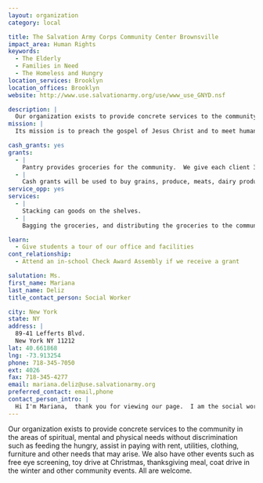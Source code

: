 ```yaml
---
layout: organization
category: local

title: The Salvation Army Corps Community Center Brownsville
impact_area: Human Rights
keywords: 
  - The Elderly
  - Families in Need
  - The Homeless and Hungry
location_services: Brooklyn
location_offices: Brooklyn
website: http://www.use.salvationarmy.org/use/www_use_GNYD.nsf

description: |
  Our organization exists to provide concrete services to the community in the areas of spiritual, mental and physical needs without discrimination such as feeding the hungry, assist in paying with rent, utilities, clothing, furniture and other needs that may arise.  We also have other events such as free eye screening, toy drive at Christmas, thanksgiving meal, coat drive in the winter and other community events.  All are welcome.
mission: |
  Its mission is to preach the gospel of Jesus Christ and to meet human needs in His name without discrimination.

cash_grants: yes
grants: 
  - |
    Pantry provides groceries for the community.  We give each client 3 to 4 bags of groceries.  In total the bags are cost about - $80.00 - we are grateful for your support in any amount.  Thank you.
  - |
    Cash grants will be used to buy grains, produce, meats, dairy products, and legumes. Hurricane Sandy victims were assisted with food, clothing, and furniture, and we will continue to help clients during this difficult trial.
service_opp: yes
services: 
  - |
    Stacking can goods on the shelves.
  - |
    Bagging the groceries, and distributing the groceries to the community.

learn: 
  - Give students a tour of our office and facilities
cont_relationship: 
  - Attend an in-school Check Award Assembly if we receive a grant

salutation: Ms.
first_name: Mariana
last_name: Deliz
title_contact_person: Social Worker

city: New York
state: NY
address: |
  89-41 Lefferts Blvd.  
  New York NY 11212
lat: 40.661868
lng: -73.913254
phone: 718-345-7050
ext: 4026
fax: 718-345-4277
email: mariana.deliz@use.salvationarmy.org
preferred_contact: email,phone
contact_person_intro: |
  Hi I'm Mariana,  thank you for viewing our page.  I am the social worker for The Salvation Army in Brownsville for 9 years.   I help people with food, help them pay their rent, furniture, and utilities, give clothes and toys.  Once before we worked with a school who was collecting pennies to help out the community with groceries.  When the people in the community received the canned goods and fresh frozen meat, and were told that it came from children, they were very happy and had a "Kool Aide" smile on their faces.   That day was "the BOMB" for them.  We hope you decide to work with us in feeding the community again.
---
```

Our organization exists to provide concrete services to the community in the areas of spiritual, mental and physical needs without discrimination such as feeding the hungry, assist in paying with rent, utilities, clothing, furniture and other needs that may arise.  We also have other events such as free eye screening, toy drive at Christmas, thanksgiving meal, coat drive in the winter and other community events.  All are welcome.